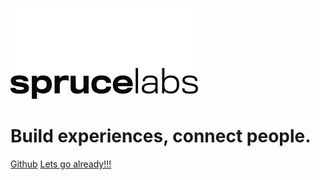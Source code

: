![logo](_images/sprucelabs.svg ':size=100x50')

# Build experiences, connect people.

[Github](https://github.com/sprucelabsai/spruce-cli)
[Lets go already!!!](/?id=introduction)

